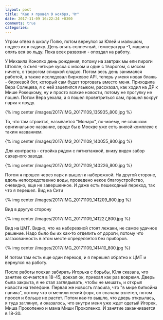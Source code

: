 ```yaml
---
layout: post
title: "Как я провёл 9 ноября, Чт"
date: 2017-11-09 16:22:24 +0300
comments: true
categories: 
---
```

Утром отвез в школу Полю, потом вернулся за Юлей и малышом, подвез их к садику. День опять солнечный, температура -1, машина опять вся во льду. Пока всех развозил - опоздал на работу.
 
У Михаила Конопко день рождения, потому на завтрак мы ели пироги Штолле, я съел четыре куска с мясом и один с творогом, с мясом ничего, с творогом слишкой сладко. Потом весь день занимался работой, а также исследовал биржевое API, теперь у меня новая блажь - биржевой бот, который сам будет торговать вместо меня. Приходила Вера Солнцева, я с ней зацепился языком, рассказал, как ходил на ДР к Мише Рокецкому, ну и просто всякие новости, потому не прогулку не пошел. Потом Вера уехала, а я пошел проветриться сам, прошел вокруг парка к пруду.

{% img center /images/2017/IMG_20171109_135935_800.jpg %}

То, что там строится, называется "Монарх", по-моему, не слишком оригинальное название, вроде бы в Москве уже есть жилой комплекс с таким названием.

{% img center /images/2017/IMG_20171109_140055_800.jpg %}

Для контраста - стройка рядом с пятиэтажкой, внизу виден забор сахарного завода. 

{% img center /images/2017/IMG_20171109_140226_800.jpg %}

Потом я прошел через парк и вышел к набережной. На другой стороне, вдоль непосредственно воды, проведено некое благоустройство, очевидно, еще не завершенное. И даже есть пешеходный переход, так что я перешел. Вид на Сити

{% img center /images/2017/IMG_20171109_141209_800.jpg %}

Вид в другую сторону

{% img center /images/2017/IMG_20171109_141227_800.jpg %}

Вид на ЦМТ. Видно, что на набережной стоят лежаки, не самое удачное решение. Надо было бы их как-то отделить от дороги, потому что загазованность в этом месте определяется без приборов.

{% img center /images/2017/IMG_20171109_141410_800.jpg %}

И потом там есть еще один переход, и я перешел обратно к ЦМТ и вернулся на работу.

После работы поехал забирать Игорька с борьбы, Юля сказала, что занятие кончается в 18-45, доехал ок, приехал как раз вовремя. Дверь была закрыта, я не стал заглядывать, чтобы не мешать, и открыл новости на телефоне. Первая же новость гласила, что "в мире биткойна паника", потому что отменили некий форк, он сначала взлетел, потом просел и больше не растет. Потом как-то вышло, что дверь открылась, я туда заглянул, и оказалось, что внутри меня уже ждет одетый Игорек, Миша Прокопенко и мама Миши Прокопенко. И занятие заканчивается в 18-30.